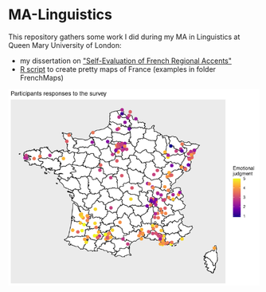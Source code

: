 # MA-Linguistics

This repository gathers some work I did during my MA in Linguistics at Queen Mary University of London: 
- my dissertation on ["Self-Evaluation of French Regional Accents"](MA%20thesis%20-%20Chloe%20Vincent.pdf)
- [R script](plotFrenchMap.R) to create pretty maps of France (examples in folder FrenchMaps)

![Emotional judgment](https://github.com/ChloeVincent/MA-Linguistics/blob/main/FrenchMaps/map_survey_emotional.png)

